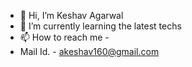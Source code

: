 - 👋 Hi, I’m Keshav Agarwal
- 🌱 I’m currently learning the latest techs
- 📫 How to reach me - 
- Mail Id. - akeshav160@gmail.com

<!---
keshavagarwal321/keshavagarwal321 is a ✨ special ✨ repository because its `README.md` (this file) appears on your GitHub profile.
You can click the Preview link to take a look at your changes.
--->
